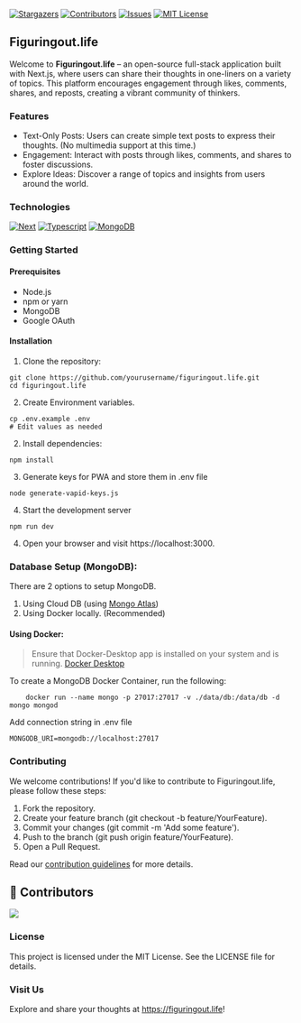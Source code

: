 [![Stargazers][stars-shield]][stars-url]
[![Contributors][contributors-shield]][contributors-url]
[![Issues][issues-shield]][issues-url]
[![MIT License][license-shield]][license-url]
<!-- [![Forks][forks-shield]][forks-url] -->

## Figuringout.life

Welcome to **Figuringout.life** – an open-source full-stack application built with Next.js, where users can share their thoughts in one-liners on a variety of topics. This platform encourages engagement through likes, comments, shares, and reposts, creating a vibrant community of thinkers.

### Features

- Text-Only Posts: Users can create simple text posts to express their thoughts. (No multimedia support at this time.)
- Engagement: Interact with posts through likes, comments, and shares to foster discussions.
- Explore Ideas: Discover a range of topics and insights from users around the world.

### Technologies

[![Next][Next.js]][Next-url]
[![Typescript][Typescript.js]][typescript-url]
[![MongoDB][MongoDB]][Mongodb-url]

### Getting Started

#### Prerequisites

- Node.js
- npm or yarn
- MongoDB
- Google OAuth

#### Installation

1. Clone the repository:

```
git clone https://github.com/yourusername/figuringout.life.git
cd figuringout.life
```

2. Create Environment variables. 
```
cp .env.example .env
# Edit values as needed
```
2. Install dependencies:

```
npm install
```

3. Generate keys for PWA and store them in .env file

```
node generate-vapid-keys.js
```

4. Start the development server

```
npm run dev
```

4. Open your browser and visit https://localhost:3000.


### Database Setup (MongoDB):

There are 2 options to setup MongoDB. 
1. Using Cloud DB (using [Mongo Atlas](https://www.mongodb.com/)) 
2. Using Docker locally. (Recommended)

#### Using Docker:

> Ensure that Docker-Desktop app is installed on your system and is running. [Docker Desktop](https://www.docker.com/products/docker-desktop/)

To create a MongoDB Docker Container, run the following:
```
    docker run --name mongo -p 27017:27017 -v ./data/db:/data/db -d mongo mongod
```

Add connection string in .env file 
```
MONGODB_URI=mongodb://localhost:27017
```

### Contributing

We welcome contributions! If you'd like to contribute to Figuringout.life, please follow these steps:

1. Fork the repository.
2. Create your feature branch (git checkout -b feature/YourFeature).
3. Commit your changes (git commit -m 'Add some feature').
4. Push to the branch (git push origin feature/YourFeature).
5. Open a Pull Request.

Read our [contribution guidelines](./CONTRIBUTING.md) for more details.

## 🤝 Contributors

<a href="https://github.com/aadeshkulkarni/medium-app/graphs/contributors">
  <img src="https://contrib.rocks/image?repo=aadeshkulkarni/medium-app" />
</a>

### License
This project is licensed under the MIT License. See the LICENSE file for details.

### Visit Us
Explore and share your thoughts at https://figuringout.life!

<!-- MARKDOWN LINKS & IMAGES -->
<!-- https://www.markdownguide.org/basic-syntax/#reference-style-links -->
[contributors-shield]: https://img.shields.io/github/contributors/aadeshkulkarni/medium-app.svg?style=for-the-badge&color=blue
[contributors-url]: https://github.com/aadeshkulkarni/medium-app/graphs/contributors
[forks-shield]: https://img.shields.io/github/forks/aadeshkulkarni/medium-app.svg?style=for-the-badge&color=blue
[forks-url]: https://github.com/aadeshkulkarni/medium-app/network/members
[stars-shield]: https://img.shields.io/github/stars/aadeshkulkarni/medium-app.svg?style=for-the-badge&color=blue
[stars-url]: https://github.com/aadeshkulkarni/medium-app/stargazers
[issues-shield]: https://img.shields.io/github/issues/aadeshkulkarni/medium-app.svg?style=for-the-badge&color=blue
[issues-url]: https://github.com/aadeshkulkarni/medium-app/issues
[license-shield]: https://img.shields.io/github/license/aadeshkulkarni/medium-app.svg?style=for-the-badge&color=blue
[license-url]: https://github.com/aadeshkulkarni/medium-app/blob/master/LICENSE.txt

[Next.js]: https://img.shields.io/badge/Next-20232A?style=for-the-badge&logo=nextdotjs&logoColor=red
[next-url]: https://nextjs.org/
[Typescript.js]: https://shields.io/badge/TypeScript-20232A?logo=TypeScript&logoColor=blue&style=for-the-badge
[typescript-url]: https://www.typescriptlang.org/
[MongoDB]: https://img.shields.io/badge/mongodb-20232A?style=for-the-badge&logo=mongodb&logoColor=green
[Mongodb-url]: https://www.mongodb.com/
